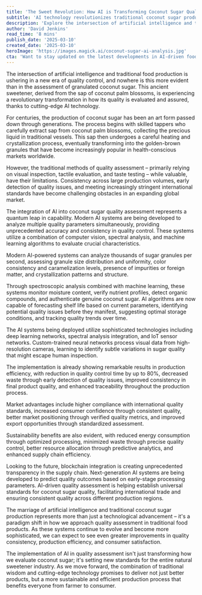 ```yaml
---
title: 'The Sweet Revolution: How AI is Transforming Coconut Sugar Quality Assessment'
subtitle: 'AI technology revolutionizes traditional coconut sugar production with advanced quality control'
description: 'Explore the intersection of artificial intelligence and traditional food production as AI transforms the quality assessment of coconut sugar with advanced analytical technologies. Discover how AI-powered systems improve efficiency, consistency, and sustainability in coconut sugar production.'
author: 'David Jenkins'
read_time: '8 mins'
publish_date: '2025-03-10'
created_date: '2025-03-10'
heroImage: 'https://images.magick.ai/coconut-sugar-ai-analysis.jpg'
cta: 'Want to stay updated on the latest developments in AI-driven food production technology? Follow us on LinkedIn for exclusive insights and industry updates!'
---
```


The intersection of artificial intelligence and traditional food production is ushering in a new era of quality control, and nowhere is this more evident than in the assessment of granulated coconut sugar. This ancient sweetener, derived from the sap of coconut palm blossoms, is experiencing a revolutionary transformation in how its quality is evaluated and assured, thanks to cutting-edge AI technology.

For centuries, the production of coconut sugar has been an art form passed down through generations. The process begins with skilled tappers who carefully extract sap from coconut palm blossoms, collecting the precious liquid in traditional vessels. This sap then undergoes a careful heating and crystallization process, eventually transforming into the golden-brown granules that have become increasingly popular in health-conscious markets worldwide.

However, the traditional methods of quality assessment – primarily relying on visual inspection, tactile evaluation, and taste testing – while valuable, have their limitations. Consistency across large production volumes, early detection of quality issues, and meeting increasingly stringent international standards have become challenging obstacles in an expanding global market.

The integration of AI into coconut sugar quality assessment represents a quantum leap in capability. Modern AI systems are being developed to analyze multiple quality parameters simultaneously, providing unprecedented accuracy and consistency in quality control. These systems utilize a combination of computer vision, spectral analysis, and machine learning algorithms to evaluate crucial characteristics.

Modern AI-powered systems can analyze thousands of sugar granules per second, assessing granule size distribution and uniformity, color consistency and caramelization levels, presence of impurities or foreign matter, and crystallization patterns and structure.

Through spectroscopic analysis combined with machine learning, these systems monitor moisture content, verify nutrient profiles, detect organic compounds, and authenticate genuine coconut sugar. AI algorithms are now capable of forecasting shelf life based on current parameters, identifying potential quality issues before they manifest, suggesting optimal storage conditions, and tracking quality trends over time.

The AI systems being deployed utilize sophisticated technologies including deep learning networks, spectral analysis integration, and IoT sensor networks. Custom-trained neural networks process visual data from high-resolution cameras, learning to identify subtle variations in sugar quality that might escape human inspection.

The implementation is already showing remarkable results in production efficiency, with reduction in quality control time by up to 80%, decreased waste through early detection of quality issues, improved consistency in final product quality, and enhanced traceability throughout the production process.

Market advantages include higher compliance with international quality standards, increased consumer confidence through consistent quality, better market positioning through verified quality metrics, and improved export opportunities through standardized assessment.

Sustainability benefits are also evident, with reduced energy consumption through optimized processing, minimized waste through precise quality control, better resource allocation through predictive analytics, and enhanced supply chain efficiency.

Looking to the future, blockchain integration is creating unprecedented transparency in the supply chain. Next-generation AI systems are being developed to predict quality outcomes based on early-stage processing parameters. AI-driven quality assessment is helping establish universal standards for coconut sugar quality, facilitating international trade and ensuring consistent quality across different production regions.

The marriage of artificial intelligence and traditional coconut sugar production represents more than just a technological advancement – it's a paradigm shift in how we approach quality assessment in traditional food products. As these systems continue to evolve and become more sophisticated, we can expect to see even greater improvements in quality consistency, production efficiency, and consumer satisfaction.

The implementation of AI in quality assessment isn't just transforming how we evaluate coconut sugar; it's setting new standards for the entire natural sweetener industry. As we move forward, the combination of traditional wisdom and cutting-edge technology promises to deliver not just better products, but a more sustainable and efficient production process that benefits everyone from farmer to consumer.